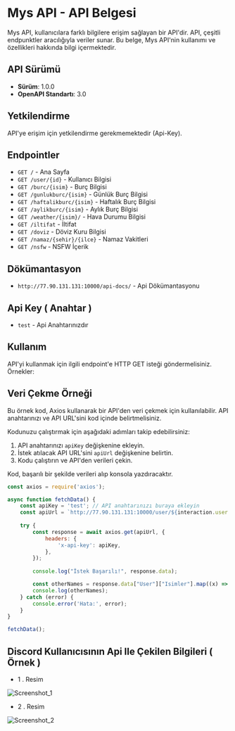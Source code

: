 # Mys API - API Belgesi

Mys API, kullanıcılara farklı bilgilere erişim sağlayan bir API'dir. API, çeşitli endpunktler aracılığıyla veriler sunar. Bu belge, Mys API'nin kullanımı ve özellikleri hakkında bilgi içermektedir.

## API Sürümü

- **Sürüm**: 1.0.0
- **OpenAPI Standartı**: 3.0

## Yetkilendirme

API'ye erişim için yetkilendirme gerekmemektedir (Api-Key).

## Endpointler

- `GET /` - Ana Sayfa
- `GET /user/{id}` - Kullanıcı Bilgisi
- `GET /burc/{isim}` - Burç Bilgisi
- `GET /gunlukburc/{isim}` - Günlük Burç Bilgisi
- `GET /haftalikburc/{isim}` - Haftalık Burç Bilgisi
- `GET /aylikburc/{isim}` - Aylık Burç Bilgisi
- `GET /weather/{isim}/` - Hava Durumu Bilgisi
- `GET /iltifat` - İltifat
- `GET /doviz` - Döviz Kuru Bilgisi
- `GET /namaz/{sehir}/{ilce}` - Namaz Vakitleri
- `GET /nsfw` - NSFW İçerik

## Dökümantasyon

- `http://77.90.131.131:10000/api-docs/` - Api Dökümantasyonu


## Api Key ( Anahtar )

- `test` - Api Anahtarınızdır

## Kullanım

API'yi kullanmak için ilgili endpoint'e HTTP GET isteği göndermelisiniz. Örnekler:

## Veri Çekme Örneği

Bu örnek kod, Axios kullanarak bir API'den veri çekmek için kullanılabilir. API anahtarınızı ve API URL'sini kod içinde belirtmelisiniz.

Kodunuzu çalıştırmak için aşağıdaki adımları takip edebilirsiniz:

1. API anahtarınızı `apiKey` değişkenine ekleyin.
2. İstek atılacak API URL'sini `apiUrl` değişkenine belirtin.
3. Kodu çalıştırın ve API'den verileri çekin.

Kod, başarılı bir şekilde verileri alıp konsola yazdıracaktır.

```javascript
const axios = require('axios');

async function fetchData() {
    const apiKey = 'test'; // API anahtarınızı buraya ekleyin
    const apiUrl = `http://77.90.131.131:10000/user/${interaction.user.id}`; // İstek atılacak API URL'sini belirtin
    
    try {
        const response = await axios.get(apiUrl, {
            headers: {
                'x-api-key': apiKey,
            },
        });
        
        console.log("İstek Başarılı!", response.data);

        const otherNames = response.data["User"]["Isimler"].map((x) => x).join("\n");
        console.log(otherNames);
    } catch (error) {
        console.error('Hata:', error);
    }
}

fetchData();
```

## Discord Kullanıcısının Api Ile Çekilen Bilgileri ( Örnek )

-  1 . Resim

![Screenshot_1](https://github.com/mysteriouss3/Mys-Api/assets/142053394/76141f14-6fe8-4b7b-a91a-7103d3cbac30)

-  2 . Resim

![Screenshot_2](https://github.com/mysteriouss3/Mys-Api/assets/142053394/19ba8a34-515b-41ab-a8e6-26f1c579e90a)

